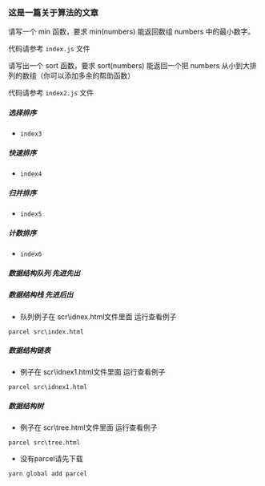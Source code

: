 ### 这是一篇关于算法的文章

请写一个 min 函数，要求 min(numbers) 能返回数组 numbers 中的最小数字。

代码请参考 `index.js` 文件

请写出一个 sort 函数，要求 sort(numbers) 能返回一个把 numbers 从小到大排列的数组（你可以添加多余的帮助函数）

代码请参考 `index2.js` 文件



##### 选择排序

* `index3` 

##### 快速排序

* `index4` 

##### 归并排序

* `index5` 

##### 计数排序

* `index6` 

##### 数据结构队列 先进先出
##### 数据结构栈   先进后出
* 队列例子在 scr\idnex.html文件里面 运行查看例子
```
parcel src\index.html
```
##### 数据结构链表
* 例子在 scr\idnex1.html文件里面 运行查看例子
```
parcel src\idnex1.html
```
##### 数据结构树
* 例子在 scr\tree.html文件里面 运行查看例子
```
parcel src\tree.html
```

* 没有parcel请先下载 
```
yarn global add parcel
```